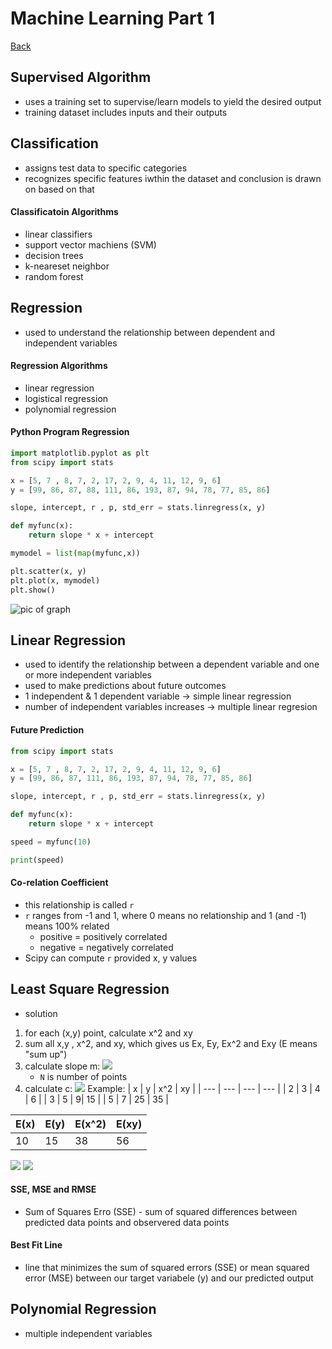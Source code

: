 # Machine Learning Part 1
[Back](../README.md)

## Supervised Algorithm
- uses a training set to supervise/learn models to yield the desired output
- training dataset includes inputs and their outputs

## Classification
- assigns test data to specific categories
- recognizes specific features iwthin the dataset and conclusion is drawn on based on that

#### Classificatoin Algorithms
- linear classifiers
- support vector machiens (SVM)
- decision trees
- k-neareset neighbor
- random forest

## Regression
- used to understand the relationship between dependent and independent variables

#### Regression Algorithms
- linear regression
- logistical regression
- polynomial regression

#### Python Program Regression
```python
import matplotlib.pyplot as plt
from scipy import stats

x = [5, 7 , 8, 7, 2, 17, 2, 9, 4, 11, 12, 9, 6]
y = [99, 86, 87, 88, 111, 86, 193, 87, 94, 78, 77, 85, 86]

slope, intercept, r , p, std_err = stats.linregress(x, y)

def myfunc(x):
	return slope * x + intercept

mymodel = list(map(myfunc,x))

plt.scatter(x, y)
plt.plot(x, mymodel)
plt.show()
```
![pic of graph]()

## Linear Regression
- used to identify the relationship between a dependent variable and one or more independent variables
- used to make predictions about future outcomes
- 1 independent & 1 dependent variable -> simple linear regression
- number of independent variables increases -> multiple linear regresion

#### Future Prediction
```python
from scipy import stats

x = [5, 7 , 8, 7, 2, 17, 2, 9, 4, 11, 12, 9, 6]
y = [99, 86, 87, 111, 86, 193, 87, 94, 78, 77, 85, 86]

slope, intercept, r , p, std_err = stats.linregress(x, y)

def myfunc(x):
	return slope * x + intercept

speed = myfunc(10)

print(speed)
```

#### Co-relation Coefficient
- this relationship is called `r`
- `r` ranges from -1 and 1, where 0 means no relationship and 1 (and -1) means 100% related
	- positive = positively correlated
	- negative = negatively correlated
- Scipy can compute `r` provided x, y values

## Least Square Regression
- solution
1) for each (x,y) point, calculate x^2 and xy
2) sum all x,y , x^2, and xy, which gives us Ex, Ey, Ex^2 and Exy (E means "sum up")
3) calculate slope m:  <img src="https://latex.codecogs.com/svg.image?m&space;=&space;\frac{N*\sum(xy)-\sum(x)\sum(y)}{N\sum(x^2)-(\sum(x))^2}"> 
	- `N` is number of points
4) calculate c: <img src="https://latex.codecogs.com/svg.image?&space;c&space;=&space;\frac{\sum&space;(y)-m\sum&space;(x)}{N}"> 
Example:
| x | y | x^2 | xy |
| --- | --- | --- | --- |
| 2 | 3 | 4 | 6 |
| 3 | 5 | 9| 15 |
| 5 | 7 | 25 | 35 | 


| E(x) | E(y) | E(x^2) | E(xy) |
| --- | --- | --- | --- |
| 10 | 15 | 38 | 56 

<img src="https://latex.codecogs.com/svg.image?m&space;=&space;\frac{N&space;*&space;\sum&space;(xy)&space;-&space;\sum&space;(x)&space;\sum&space;(y)}{N&space;*&space;\sum&space;(x^2)&space;-&space;(\sum&space;(x))^2}&space;=&space;\frac{3&space;*&space;56&space;-&space;10&space;*&space;15}{3&space;*&space;38&space;-&space;10^2}&space;=&space;\frac{9}{7}">
<img src="https://latex.codecogs.com/svg.image?c&space;=&space;\frac{\sum(y)-n\sum(x)}{N}&space;=&space;\frac{15-\frac{9}{7}*10}{3}=&space;\frac{5}{7}">

#### SSE, MSE and RMSE
- Sum of Squares Erro (SSE) - sum of squared differences between predicted data points and observered data points

#### Best Fit Line
- line that minimizes the sum of squared errors (SSE) or mean squared error (MSE) between our target variabele (y) and our predicted output

## Polynomial Regression
- multiple independent variables
